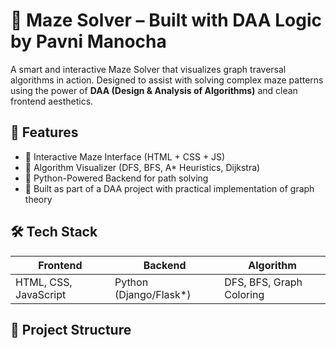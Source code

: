 # 🧠 Maze Solver – Built with DAA Logic by Pavni Manocha

A smart and interactive Maze Solver that visualizes graph traversal algorithms in action. Designed to assist with solving complex maze patterns using the power of **DAA (Design & Analysis of Algorithms)** and clean frontend aesthetics.

## 🚀 Features

- 🎯 Interactive Maze Interface (HTML + CSS + JS)
- 🧭 Algorithm Visualizer (DFS, BFS, A* Heuristics, Dijkstra)
- 🔌 Python-Powered Backend for path solving
- 🧠 Built as part of a DAA project with practical implementation of graph theory

## 🛠️ Tech Stack

| Frontend | Backend | Algorithm |
|----------|---------|-----------|
| HTML, CSS, JavaScript | Python (Django/Flask*) | DFS, BFS, Graph Coloring |

## 📁 Project Structure

<!-- 📦DAA/
┣ 📂BE/ # Backend logic
┣ 📂solver/ # Maze-solving algorithms
┣ 📜index.html # Landing page
┣ 📜btn.css # Button styles
┣ 📜script.js # Frontend logic
┣ 📜styles.css # Page styling
┣ 📜manage.py # Server startup
┣ 📜db.sqlite3 # SQLite database -->
